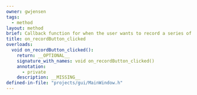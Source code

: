 ```yaml
---
owner: gwjensen
tags:
  - method
layout: method
brief: Callback function for when the user wants to record a series of images.
title: on_recordButton_clicked
overloads:
  void on_recordButton_clicked():
    return: __OPTIONAL__
    signature_with_names: void on_recordButton_clicked()
    annotation:
      - private
    description: __MISSING__
defined-in-file: "projects/gui/MainWindow.h"
---
```

